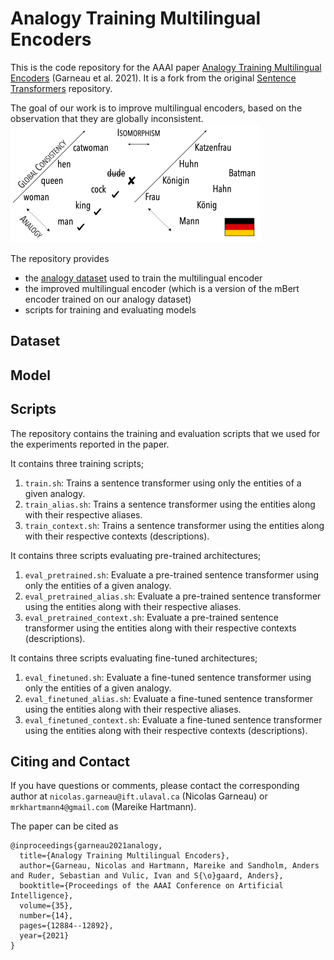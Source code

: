 # Analogy Training Multilingual Encoders

This is the code repository for the AAAI paper [Analogy Training Multilingual Encoders](https://ojs.aaai.org/index.php/AAAI/article/view/17524/17331) (Garneau et al. 2021). It is a fork from the original [Sentence Transformers](https://github.com/UKPLab/sentence-transformers) repository.

The goal of our work is to improve multilingual encoders, based on the observation that they are globally inconsistent.
![Inconsistency](https://github.com/coastalcph/sentence-transformers-for-analogies/blob/master/inconsistency.png)



The repository provides 
- the [analogy dataset](https://bit.ly/3aaKTzF) used to train the multilingual encoder
- the improved multilingual encoder (which is a version of the mBert encoder trained on our analogy dataset)
- scripts for training and evaluating models

## Dataset
## Model
## Scripts

The repository contains the training and evaluation scripts that we used for the experiments reported in the paper.

It contains three training scripts;
1. `train.sh`: Trains a sentence transformer using only the entities of a given analogy.
2. `train_alias.sh`: Trains a sentence transformer using the entities along with their respective aliases.
3. `train_context.sh`: Trains a sentence transformer using the entities along with their respective contexts (descriptions).

It contains three scripts evaluating pre-trained architectures;
1. `eval_pretrained.sh`: Evaluate a pre-trained sentence transformer using only the entities of a given analogy.
2. `eval_pretrained_alias.sh`: Evaluate a pre-trained sentence transformer using the entities along with their respective aliases.
3. `eval_pretrained_context.sh`: Evaluate a pre-trained sentence transformer using the entities along with their respective contexts (descriptions).

It contains three scripts evaluating fine-tuned architectures;
1. `eval_finetuned.sh`: Evaluate a fine-tuned sentence transformer using only the entities of a given analogy.
2. `eval_finetuned_alias.sh`: Evaluate a fine-tuned sentence transformer using the entities along with their respective aliases.
3. `eval_finetuned_context.sh`: Evaluate a fine-tuned sentence transformer using the entities along with their respective contexts (descriptions).

## Citing and Contact 
If you have questions or comments, please contact the corresponding author at `nicolas.garneau@ift.ulaval.ca` (Nicolas Garneau) or `mrkhartmann4@gmail.com` (Mareike Hartmann).

The paper can be cited as 
```
@inproceedings{garneau2021analogy,
  title={Analogy Training Multilingual Encoders},
  author={Garneau, Nicolas and Hartmann, Mareike and Sandholm, Anders and Ruder, Sebastian and Vulic, Ivan and S{\o}gaard, Anders},
  booktitle={Proceedings of the AAAI Conference on Artificial Intelligence},
  volume={35},
  number={14},
  pages={12884--12892},
  year={2021}
}
```

